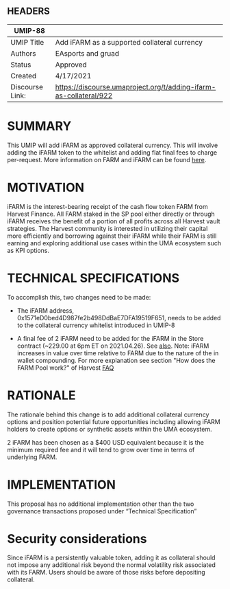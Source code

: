## HEADERS
| UMIP-88    |                                                                                                                                  	|
|------------|-------------|
| UMIP Title | Add iFARM as a supported collateral currency |
| Authors    | EAsports and gruad |
| Status     | Approved|
| Created    | 4/17/2021|  
| Discourse Link:	| https://discourse.umaproject.org/t/adding-ifarm-as-collateral/922 |

# SUMMARY 

This UMIP will add iFARM as approved collateral currency. This will involve adding the iFARM token to the whitelist and adding flat final fees to charge per-request. More information on FARM and iFARM can be found [here](https://farm.chainwiki.dev/en/home).

# MOTIVATION

iFARM is the interest-bearing receipt of the cash flow token FARM from Harvest Finance. All FARM staked in the SP pool either directly or through iFARM receives the benefit of a portion of all profits across all Harvest vault strategies.  The Harvest community is interested in utilizing their capital more efficiently and borrowing against their iFARM while their FARM is still earning and exploring additional use cases within the UMA ecosystem such as KPI options.

# TECHNICAL SPECIFICATIONS

To accomplish this, two changes need to be made:

* The iFARM address, 0x1571eD0bed4D987fe2b498DdBaE7DFA19519F651, needs to be added to the collateral currency whitelist introduced in UMIP-8

* A final fee of 2 iFARM need to be added for the iFARM in the Store contract (~229.00 at 6pm ET on 2021.04.26). See [also](https://www.coingecko.com/en/coins/ifarm).  Note: iFARM increases in value over time relative to FARM due to the nature of the in wallet compounding. For more explanation see section "How does the FARM Pool work?" of Harvest [FAQ](https://harvest.finance/faq)

# RATIONALE

The rationale behind this change is to add additional collateral currency options and position potential future opportunities including allowing iFARM holders to create options or synthetic assets within the UMA ecosystem. 

2 iFARM has been chosen as a $400 USD equivalent because it is the minimum required fee and it will tend to grow over time in terms of underlying FARM.

# IMPLEMENTATION

This proposal has no additional implementation other than the two governance transactions proposed under “Technical Specification” 

# Security considerations

Since iFARM is a persistently valuable token, adding it as collateral should not impose any additional risk beyond the normal volatility risk associated with its FARM.  Users should be aware of those risks before depositing collateral.
